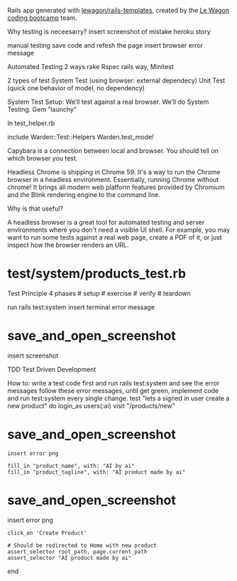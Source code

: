 Rails app generated with [lewagon/rails-templates](https://github.com/lewagon/rails-templates), created by the [Le Wagon coding bootcamp](https://www.lewagon.com) team.

Why testing is neceesarry?
insert screenshot of mistake
heroku story

manual testing save code and refesh the page
insert browser error message

Automated Testing
2 ways 
rake Rspec
rails way, Minitest

2 types of test 
System Test (using browser: external dependecy)
Unit Test (quick one behavior of model, no dependency)

System Test
Setup:
We’ll test against a real browser. We’ll do System Testing.
Gem "launchy"

In test_helper.rb

<!--  Devise test helpers -->
  include Warden::Test::Helpers
  Warden.test_mode!

<!--  Register the new driver for Capybara -->
Capybara is a connection between local and browser.
You should tell on which browser you test.

Headless Chrome is shipping in Chrome 59. It's a way to run the Chrome browser in a headless environment. Essentially, running Chrome without chrome! It brings all modern web platform features provided by Chromium and the Blink rendering engine to the command line.

Why is that useful?

A headless browser is a great tool for automated testing and server environments where you don't need a visible UI shell. For example, you may want to run some tests against a real web page, create a PDF of it, or just inspect how the browser renders an URL.

# test/system/products_test.rb
Test Principle
4 phases
    # setup
    # exercise
    # verify
    # teardown

run  rails test:system
insert terminal error message

# save_and_open_screenshot
insert screenshot

TDD
Test Driven Development

How to: 
write a test code first and run rails test:system and see the error messages
follow these error messages, until get green, implement code and run test:system every single change.
test "lets a signed in user create a new product" do
    login_as users(:ai)
    visit "/products/new"
# save_and_open_screenshot
    insert error png

    fill_in "product_name", with: "AI by ai"
    fill_in "product_tagline", with: "AI product made by ai"
# save_and_open_screenshot
insert error png

    click_on 'Create Product'

    # Should be redirected to Home with new product
    assert_selector root_path, page.current_path
    assert_selector "AI product made by ai"
  end